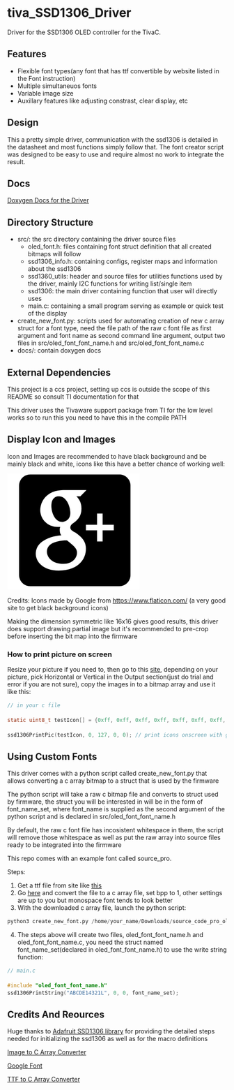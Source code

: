# tiva_SSD1306_Driver

Driver for the SSD1306 OLED controller for the TivaC.

## Features

- Flexible font types(any font that has ttf convertible by website listed in the Font instruction)
- Multiple simultaneuos fonts
- Variable image size
- Auxillary features like adjusting constrast, clear display, etc

## Design

This a pretty simple driver, communication with the ssd1306 is detailed in the datasheet and most functions simply follow that. The font creator script was designed to be easy to use and require almost no work to integrate the result.

## Docs

[Doxygen Docs for the Driver](https://khoitd1997.github.io/tiva_SSD1306_Driver/)

## Directory Structure

- src/: the src directory containing the driver source files
    - oled_font.h: files containing font struct definition that all created bitmaps will follow
    - ssd1306_info.h: containing configs, register maps and information about the ssd1306
    - ssd1360_utils: header and source files for utilities functions used by the driver, mainly I2C functions for writing list/single item
    - ssd1306: the main driver containing function that user will directly uses
    - main.c: containing a small program serving as example or quick test of the display
- create_new_font.py: scripts used for automating creation of new c array struct for a font type, need the file path of the raw c font file as first argument and font name as second command line argument, output two files in src/oled_font_font_name.h and src/oled_font_font_name.c
- docs/: contain doxygen docs

## External Dependencies

This project is a ccs project, setting up ccs is outside the scope of this README so consult TI documentation for that

This driver uses the Tivaware support package from TI for the low level works so to run this you need to have this in the compile PATH

## Display Icon and Images

Icon and Images are recommended to have black background and be mainly black and white, icons like this have a better chance of working well:

![Black Background Icons](image/2018-11-03-19-18-36.png)

Credits: Icons made by Google from https://www.flaticon.com/ (a very good site to get black background icons)

Making the dimension symmetric like 16x16 gives good results, this driver does support drawing partial image but it's recommended to pre-crop before inserting the bit map into the firmware

### How to print picture on screen

Resize your picture if you need to, then go to this [site](http://javl.github.io/image2cpp/), depending on your picture, pick Horizontal or Vertical in the Output section(just do trial and error if you are not sure), copy the images in to a bitmap array and use it like this:

```c
// in your c file

static uint8_t testIcon[] = {0xff, 0xff, 0xff, 0xff, 0xff, 0xff, 0xff, 0xff, 0xff, 0xff, 0xff, 0xff, 0xff, 0xff, 0xff, 0xff, 0xff, 0xff, 0xff, 0xff, 0xff, 0xff, 0xff, 0xff, 0xff, 0xff, 0xff, 0xff, 0xff, 0xff, 0xff, 0xff}; // arrays obtained from the site above

ssd1306PrintPic(testIcon, 0, 127, 0, 0); // print icons onscreen with given coordinate
```

## Using Custom Fonts

This driver comes with a python script called create_new_font.py that allows converting a c array bitmap to a struct that is used by the firmware

The python script will take a raw c bitmap file and converts to struct used by firmware, the struct you will be interested in will be in the form of font_name_set, where font_name is supplied as the second argument of the python script and is declared in src/oled_font_font_name.h

By default, the raw c font file has incosistent whitespace in them, the script will remove those whitespace as well as put the raw array into source files ready to be integrated into the firmware

This repo comes with an example font called source_pro.

Steps:

1. Get a ttf file from site like [this](https://fonts.google.com/)
2. Go [here](https://littlevgl.com/ttf-font-to-c-array) and convert the file to a c array file, set bpp to 1, other settings are up to you but monospace font tends to look better
3. With the downloaded c array file, launch the python script:

```python
python3 create_new_font.py /home/your_name/Downloads/source_code_pro_oled.c font_name # provide raw bit map fiile path and font name
```

4. The steps above will create two files, oled_font_font_name.h and oled_font_font_name.c, you need the struct named font_name_set(declared in oled_font_font_name.h) to use the write string function:

```c
// main.c

#include "oled_font_font_name.h"
ssd1306PrintString("ABCDE14321L", 0, 0, font_name_set);
```

## Credits And Reources

Huge thanks to [Adafruit SSD1306 library](https://github.com/adafruit/Adafruit_SSD1306) for providing the detailed steps needed for initializing the ssd1306 as well as for the macro definitions

[Image to C Array Converter](http://javl.github.io/image2cpp/)

[Google Font](https://fonts.google.com/)

[TTF to C Array Converter](https://littlevgl.com/ttf-font-to-c-array)
